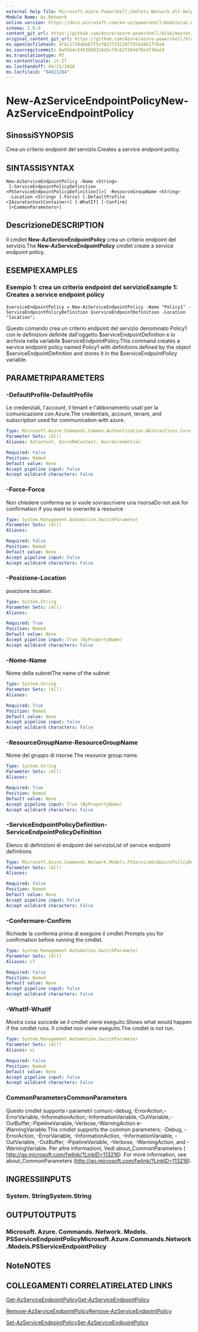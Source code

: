 ```yaml
---
external help file: Microsoft.Azure.PowerShell.Cmdlets.Network.dll-Help.xml
Module Name: Az.Network
online version: https://docs.microsoft.com/en-us/powershell/module/az.network/new-azserviceendpointpolicy
schema: 2.0.0
content_git_url: https://github.com/Azure/azure-powershell/blob/master/src/Network/Network/help/New-AzServiceEndpointPolicy.md
original_content_git_url: https://github.com/Azure/azure-powershell/blob/master/src/Network/Network/help/New-AzServiceEndpointPolicy.md
ms.openlocfilehash: 4fbc1729debb7f5cf822f152107797e10b1f7ba9
ms.sourcegitcommit: 6a91b4c545350d316d3cf8c62f384478e3f3ba24
ms.translationtype: MT
ms.contentlocale: it-IT
ms.lasthandoff: 04/21/2020
ms.locfileid: "94021204"
---
```

# <span data-ttu-id="52368-101">New-AzServiceEndpointPolicy</span><span class="sxs-lookup"><span data-stu-id="52368-101">New-AzServiceEndpointPolicy</span></span>

## <span data-ttu-id="52368-102">Sinossi</span><span class="sxs-lookup"><span data-stu-id="52368-102">SYNOPSIS</span></span>
<span data-ttu-id="52368-103">Crea un criterio endpoint del servizio.</span><span class="sxs-lookup"><span data-stu-id="52368-103">Creates a service endpoint policy.</span></span>

## <span data-ttu-id="52368-104">SINTASSI</span><span class="sxs-lookup"><span data-stu-id="52368-104">SYNTAX</span></span>

```
New-AzServiceEndpointPolicy -Name <String>
 [-ServiceEndpointPolicyDefinition <PSServiceEndpointPolicyDefinition[]>] -ResourceGroupName <String>
 -Location <String> [-Force] [-DefaultProfile <IAzureContextContainer>] [-WhatIf] [-Confirm]
 [<CommonParameters>]
```

## <span data-ttu-id="52368-105">Descrizione</span><span class="sxs-lookup"><span data-stu-id="52368-105">DESCRIPTION</span></span>
<span data-ttu-id="52368-106">Il cmdlet **New-AzServiceEndpointPolicy** crea un criterio endpoint del servizio.</span><span class="sxs-lookup"><span data-stu-id="52368-106">The **New-AzServiceEndpointPolicy** cmdlet create a service endpoint policy.</span></span>

## <span data-ttu-id="52368-107">ESEMPI</span><span class="sxs-lookup"><span data-stu-id="52368-107">EXAMPLES</span></span>

### <span data-ttu-id="52368-108">Esempio 1: crea un criterio endpoint del servizio</span><span class="sxs-lookup"><span data-stu-id="52368-108">Example 1: Creates a service endpoint policy</span></span>
```
$serviceEndpointPolicy = New-AzServiceEndpointPolicy -Name "Policy1" -ServiceEndpointPolicyDefinition $serviceEndpointDefinition -Location "location";
```

<span data-ttu-id="52368-109">Questo comando crea un criterio endpoint del servizio denominato Policy1 con le definizioni definite dall'oggetto $serviceEndpointDefinition e lo archivia nella variabile $serviceEndpointPolicy.</span><span class="sxs-lookup"><span data-stu-id="52368-109">This command creates a service endpoint policy named Policy1 with definitions defined by the object $serviceEndpointDefinition and stores it in the $serviceEndpointPolicy variable.</span></span>

## <span data-ttu-id="52368-110">PARAMETRI</span><span class="sxs-lookup"><span data-stu-id="52368-110">PARAMETERS</span></span>

### <span data-ttu-id="52368-111">-DefaultProfile</span><span class="sxs-lookup"><span data-stu-id="52368-111">-DefaultProfile</span></span>
<span data-ttu-id="52368-112">Le credenziali, l'account, il tenant e l'abbonamento usati per la comunicazione con Azure.</span><span class="sxs-lookup"><span data-stu-id="52368-112">The credentials, account, tenant, and subscription used for communication with azure.</span></span>

```yaml
Type: Microsoft.Azure.Commands.Common.Authentication.Abstractions.Core.IAzureContextContainer
Parameter Sets: (All)
Aliases: AzContext, AzureRmContext, AzureCredential

Required: False
Position: Named
Default value: None
Accept pipeline input: False
Accept wildcard characters: False
```

### <span data-ttu-id="52368-113">-Force</span><span class="sxs-lookup"><span data-stu-id="52368-113">-Force</span></span>
<span data-ttu-id="52368-114">Non chiedere conferma se si vuole sovrascrivere una risorsa</span><span class="sxs-lookup"><span data-stu-id="52368-114">Do not ask for confirmation if you want to overwrite a resource</span></span>

```yaml
Type: System.Management.Automation.SwitchParameter
Parameter Sets: (All)
Aliases:

Required: False
Position: Named
Default value: None
Accept pipeline input: False
Accept wildcard characters: False
```

### <span data-ttu-id="52368-115">-Posizione</span><span class="sxs-lookup"><span data-stu-id="52368-115">-Location</span></span>
<span data-ttu-id="52368-116">posizione.</span><span class="sxs-lookup"><span data-stu-id="52368-116">location.</span></span>

```yaml
Type: System.String
Parameter Sets: (All)
Aliases:

Required: True
Position: Named
Default value: None
Accept pipeline input: True (ByPropertyName)
Accept wildcard characters: False
```

### <span data-ttu-id="52368-117">-Nome</span><span class="sxs-lookup"><span data-stu-id="52368-117">-Name</span></span>
<span data-ttu-id="52368-118">Nome della subnet</span><span class="sxs-lookup"><span data-stu-id="52368-118">The name of the subnet</span></span>

```yaml
Type: System.String
Parameter Sets: (All)
Aliases:

Required: True
Position: Named
Default value: None
Accept pipeline input: False
Accept wildcard characters: False
```

### <span data-ttu-id="52368-119">-ResourceGroupName</span><span class="sxs-lookup"><span data-stu-id="52368-119">-ResourceGroupName</span></span>
<span data-ttu-id="52368-120">Nome del gruppo di risorse.</span><span class="sxs-lookup"><span data-stu-id="52368-120">The resource group name.</span></span>

```yaml
Type: System.String
Parameter Sets: (All)
Aliases:

Required: True
Position: Named
Default value: None
Accept pipeline input: True (ByPropertyName)
Accept wildcard characters: False
```

### <span data-ttu-id="52368-121">-ServiceEndpointPolicyDefinition</span><span class="sxs-lookup"><span data-stu-id="52368-121">-ServiceEndpointPolicyDefinition</span></span>
<span data-ttu-id="52368-122">Elenco di definizioni di endpoint del servizio</span><span class="sxs-lookup"><span data-stu-id="52368-122">List of service endpoint definitions</span></span>

```yaml
Type: Microsoft.Azure.Commands.Network.Models.PSServiceEndpointPolicyDefinition[]
Parameter Sets: (All)
Aliases:

Required: False
Position: Named
Default value: None
Accept pipeline input: False
Accept wildcard characters: False
```

### <span data-ttu-id="52368-123">-Confermare</span><span class="sxs-lookup"><span data-stu-id="52368-123">-Confirm</span></span>
<span data-ttu-id="52368-124">Richiede la conferma prima di eseguire il cmdlet.</span><span class="sxs-lookup"><span data-stu-id="52368-124">Prompts you for confirmation before running the cmdlet.</span></span>

```yaml
Type: System.Management.Automation.SwitchParameter
Parameter Sets: (All)
Aliases: cf

Required: False
Position: Named
Default value: None
Accept pipeline input: False
Accept wildcard characters: False
```

### <span data-ttu-id="52368-125">-WhatIf</span><span class="sxs-lookup"><span data-stu-id="52368-125">-WhatIf</span></span>
<span data-ttu-id="52368-126">Mostra cosa succede se il cmdlet viene eseguito.</span><span class="sxs-lookup"><span data-stu-id="52368-126">Shows what would happen if the cmdlet runs.</span></span>
<span data-ttu-id="52368-127">Il cmdlet non viene eseguito.</span><span class="sxs-lookup"><span data-stu-id="52368-127">The cmdlet is not run.</span></span>

```yaml
Type: System.Management.Automation.SwitchParameter
Parameter Sets: (All)
Aliases: wi

Required: False
Position: Named
Default value: None
Accept pipeline input: False
Accept wildcard characters: False
```

### <span data-ttu-id="52368-128">CommonParameters</span><span class="sxs-lookup"><span data-stu-id="52368-128">CommonParameters</span></span>
<span data-ttu-id="52368-129">Questo cmdlet supporta i parametri comuni:-debug,-ErrorAction,-ErrorVariable,-InformationAction,-InformationVariable,-OutVariable,-OutBuffer,-PipelineVariable,-Verbose,-WarningAction e-WarningVariable.</span><span class="sxs-lookup"><span data-stu-id="52368-129">This cmdlet supports the common parameters: -Debug, -ErrorAction, -ErrorVariable, -InformationAction, -InformationVariable, -OutVariable, -OutBuffer, -PipelineVariable, -Verbose, -WarningAction, and -WarningVariable.</span></span> <span data-ttu-id="52368-130">Per altre informazioni, Vedi about_CommonParameters ( http://go.microsoft.com/fwlink/?LinkID=113216) .</span><span class="sxs-lookup"><span data-stu-id="52368-130">For more information, see about_CommonParameters (http://go.microsoft.com/fwlink/?LinkID=113216).</span></span>

## <span data-ttu-id="52368-131">INGRESSI</span><span class="sxs-lookup"><span data-stu-id="52368-131">INPUTS</span></span>

### <span data-ttu-id="52368-132">System. String</span><span class="sxs-lookup"><span data-stu-id="52368-132">System.String</span></span>

## <span data-ttu-id="52368-133">OUTPUT</span><span class="sxs-lookup"><span data-stu-id="52368-133">OUTPUTS</span></span>

### <span data-ttu-id="52368-134">Microsoft. Azure. Commands. Network. Models. PSServiceEndpointPolicy</span><span class="sxs-lookup"><span data-stu-id="52368-134">Microsoft.Azure.Commands.Network.Models.PSServiceEndpointPolicy</span></span>

## <span data-ttu-id="52368-135">Note</span><span class="sxs-lookup"><span data-stu-id="52368-135">NOTES</span></span>

## <span data-ttu-id="52368-136">COLLEGAMENTI CORRELATI</span><span class="sxs-lookup"><span data-stu-id="52368-136">RELATED LINKS</span></span>

[<span data-ttu-id="52368-137">Get-AzServiceEndpointPolicy</span><span class="sxs-lookup"><span data-stu-id="52368-137">Get-AzServiceEndpointPolicy</span></span>](./Get-AzServiceEndpointPolicy.md)

[<span data-ttu-id="52368-138">Remove-AzServiceEndpointPolicy</span><span class="sxs-lookup"><span data-stu-id="52368-138">Remove-AzServiceEndpointPolicy</span></span>](./Remove-AzServiceEndpointPolicy.md)

[<span data-ttu-id="52368-139">Set-AzServiceEndpointPolicy</span><span class="sxs-lookup"><span data-stu-id="52368-139">Set-AzServiceEndpointPolicy</span></span>](./Set-AzServiceEndpointPolicy.md)
